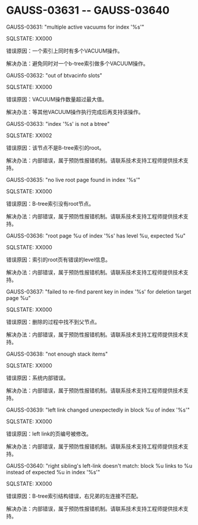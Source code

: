 # GAUSS-03631 -- GAUSS-03640<a name="ZH-CN_TOPIC_0302073628"></a>

GAUSS-03631: "multiple active vacuums for index '%s'"

SQLSTATE: XX000

错误原因：一个索引上同时有多个VACUUM操作。

解决办法：避免同时对一个b-tree索引做多个VACUUM操作。

GAUSS-03632: "out of btvacinfo slots"

SQLSTATE: XX000

错误原因：VACUUM操作数量超过最大值。

解决办法：等其他VACUUM操作执行完成后再支持该操作。

GAUSS-03633: "index '%s' is not a btree"

SQLSTATE: XX002

错误原因：该节点不是B-tree索引的root。

解决办法：内部错误，属于预防性报错机制。请联系技术支持工程师提供技术支持。

GAUSS-03635: "no live root page found in index '%s'"

SQLSTATE: XX000

错误原因：B-tree索引没有root节点。

解决办法：内部错误，属于预防性报错机制。请联系技术支持工程师提供技术支持。

GAUSS-03636: "root page %u of index '%s' has level %u, expected %u"

SQLSTATE: XX000

错误原因：索引的root页有错误的level信息。

解决办法：内部错误，属于预防性报错机制。请联系技术支持工程师提供技术支持。

GAUSS-03637: "failed to re-find parent key in index '%s' for deletion target page %u"

SQLSTATE: XX000

错误原因：删除的过程中找不到父节点。

解决办法：内部错误，属于预防性报错机制。请联系技术支持工程师提供技术支持。

GAUSS-03638: "not enough stack items"

SQLSTATE: XX000

错误原因：系统内部错误。

解决办法：内部错误，属于预防性报错机制。请联系技术支持工程师提供技术支持。

GAUSS-03639: "left link changed unexpectedly in block %u of index '%s'"

SQLSTATE: XX000

错误原因：left link的页编号被修改。

解决办法：内部错误，属于预防性报错机制。请联系技术支持工程师提供技术支持。

GAUSS-03640: "right sibling's left-link doesn't match: block %u links to %u instead of expected %u in index '%s'"

SQLSTATE: XX000

错误原因：B-tree索引结构错误，右兄弟的左连接不匹配。

解决办法：内部错误，属于预防性报错机制。请联系技术支持工程师提供技术支持。

